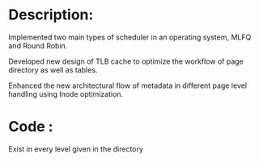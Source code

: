 # Description: 

Implemented two main types of scheduler in an operating system, MLFQ and Round Robin.

Developed new design of TLB cache to optimize the workflow of page directory as well as tables.

Enhanced the new architectural flow of metadata in different page level handling using Inode optimization.

# Code :
Exist in every level given in the directory



